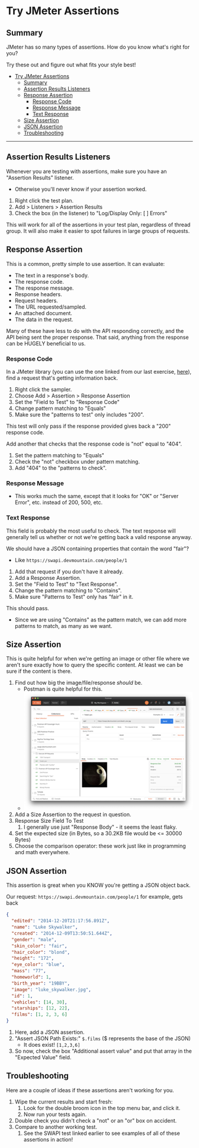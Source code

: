 # Try JMeter Assertions

## Summary

JMeter has so many types of assertions. How do you know what's right for you?

Try these out and figure out what fits your style best!

- [Try JMeter Assertions](#try-jmeter-assertions)
  - [Summary](#summary)
  - [Assertion Results Listeners](#assertion-results-listeners)
  - [Response Assertion](#response-assertion)
    - [Response Code](#response-code)
    - [Response Message](#response-message)
    - [Text Response](#text-response)
  - [Size Assertion](#size-assertion)
  - [JSON Assertion](#json-assertion)
  - [Troubleshooting](#troubleshooting)

---

## Assertion Results Listeners

Whenever you are testing with assertions, make sure you have an "Assertion
Results" listener.

- Otherwise you'll never know if your assertion worked.

1. Right click the test plan.
1. Add > Listeners > Assertion Results
1. Check the box (in the listener) to "Log/Display Only: [ ] Errors"

This will work for all of the assertions in your test plan, regardless of thread
group. It will also make it easier to spot failures in large groups of requests.

## Response Assertion

This is a common, pretty simple to use assertion. It can evaluate:

- The text in a response's body.
- The response code.
- The response message.
- Response headers.
- Request headers.
- The URL requested/sampled.
- An attached document.
- The data in the request.

Many of these have less to do with the API responding correctly, and the API
being sent the proper response. That said, anything from the response can be
HUGELY beneficial to us.

### Response Code

In a JMeter library (you can use the one linked from our last exercise,
<a href="https://github.com/DevMountain/qa_playground/blob/2.10/src/solutions/2.10/SWAPI_Load.jmx" download>here</a>),
find a request that's getting information back.

1. Right click the sampler.
1. Choose Add > Assertion > Response Assertion
1. Set the "Field to Test" to "Response Code"
1. Change pattern matching to "Equals"
1. Make sure the "patterns to test" only includes "200".

This test will only pass if the response provided gives back a "200" response
code.

Add another that checks that the response code is "not" equal to "404".

1. Set the pattern matching to "Equals"
1. Check the "not" checkbox under pattern matching.
1. Add "404" to the "patterns to check".

### Response Message

- This works much the same, except that it looks for "OK" or "Server Error",
  etc. instead of 200, 500, etc.

### Text Response

This field is probably the most useful to check. The text response will
generally tell us whether or not we're getting back a valid response anyway.

We should have a JSON containing properties that contain the word "fair"?

- Like `https://swapi.devmountain.com/people/1`

1. Add that request if you don't have it already.
1. Add a Response Assertion.
1. Set the "Field to Test" to "Text Response".
1. Change the pattern matching to "Contains".
1. Make sure "Patterns to Test" only has "fair" in it.

This should pass.

- Since we are using "Contains" as the pattern match, we can add more patterns
  to match, as many as we want.

## Size Assertion

This is quite helpful for when we're getting an image or other file where we
aren't sure exactly how to query the specific content. At least we can be sure
if the content is there.

1. Find out how big the image/file/response _should_ be.
   - Postman is quite helpful for this.
   - ![](../../../assets/postmanSize.png)
1. Add a Size Assertion to the request in question.
1. Response Size Field To Test
   1. I generally use just "Response Body" - it seems the least flaky.
1. Set the expected size (in Bytes, so a 30.2KB file would be <= 30000 Bytes)
1. Choose the comparison operator: these work just like in programming and math
   everywhere.

## JSON Assertion

This assertion is great when you KNOW you're getting a JSON object back.

Our request: `https://swapi.devmountain.com/people/1` for example, gets back

```json
{
  "edited": "2014-12-20T21:17:56.891Z",
  "name": "Luke Skywalker",
  "created": "2014-12-09T13:50:51.644Z",
  "gender": "male",
  "skin_color": "fair",
  "hair_color": "blond",
  "height": "172",
  "eye_color": "blue",
  "mass": "77",
  "homeworld": 1,
  "birth_year": "19BBY",
  "image": "luke_skywalker.jpg",
  "id": 1,
  "vehicles": [14, 30],
  "starships": [12, 22],
  "films": [1, 2, 3, 6]
}
```

1. Here, add a JSON assertion.
1. "Assert JSON Path Exists:" `$.films` ($ represents the base of the JSON)
   - It does exist! `[1,2,3,6]`
1. So now, check the box "Additional assert value" and put that array in the
   "Expected Value" field.

## Troubleshooting

Here are a couple of ideas if these assertions aren't working for you.

1. Wipe the current results and start fresh:
   1. Look for the double broom icon in the top menu bar, and click it.
   1. Now run your tests again.
1. Double check you didn't check a "not" or an "or" box on accident.
1. Compare to another working test.
   1. See the SWAPI test linked earlier to see examples of all of these
      assertions in action!
